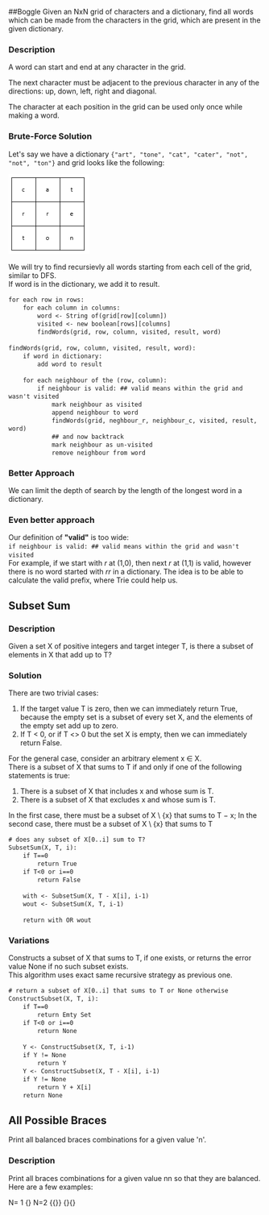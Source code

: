 ##Boggle
Given an NxN grid of characters and a dictionary, find all words which can be made from 
the characters in the grid, which are present in the given dictionary.

### Description
A word can start and end at any character in the grid.  

The next character must be adjacent to the previous character in any of the directions: up, down, left, right and diagonal.

The character at each position in the grid can be used only once while making a word.

### Brute-Force Solution

Let's say we have a dictionary ```{"art", "tone", "cat", "cater", "not", "not", "ton"}``` and grid
looks like the following:  

![](Booble_grid.PNG)

We will try to find recursievly all words starting from each cell of the grid, similar to DFS.  
If word is in the dictionary, we add it to result.

```text
for each row in rows:  
    for each column in columns:
        word <- String of(grid[row][column])
        visited <- new boolean[rows][columns]
        findWords(grid, row, column, visited, result, word)

findWords(grid, row, column, visited, result, word):
    if word in dictionary:
        add word to result

    for each neighbour of the (row, column):
        if neighbour is valid: ## valid means within the grid and wasn't visited
            mark neighbour as visited
            append neighbour to word
            findWords(grid, neghbour_r, neighbour_c, visited, result, word)
            ## and now backtrack
            mark neighbour as un-visited
            remove neighbour from word
```

### Better Approach
We can limit the depth of search by the length of the longest word in a dictionary.

### Even better approach
Our definition of **"valid"** is too wide:  
```if neighbour is valid: ## valid means within the grid and wasn't visited```  
For example, if we start with *r* at (1,0), then next *r* at (1,1) is valid, however 
there is no word started with *rr* in a dictionary. 
The idea is to be able to calculate the valid prefix, where Trie could help us.

## Subset Sum
### Description
Given a set X of positive integers and target integer T, is there a subset of elements in X that add up to T?  

### Solution
There are two trivial cases:  
1. If the target value T is zero, then we can immediately return True, because the empty set is a subset 
     of every set X, and the elements of the empty set add up to zero.  
2. If T < 0, or if T <> 0 but the set X is empty, then we can immediately return False.  

For the general case, consider an arbitrary element x ∈ X.  
There is a subset of X that sums to T if and only if one of the following statements is true:  
1. There is a subset of X that includes x and whose sum is T.   
2. There is a subset of X that excludes x and whose sum is T.  
     
In the first case, there must be a subset of X \ {x} that sums to T − x;
In the second case, there must be a subset of X \ {x} that sums to T

```text
# does any subset of X[0..i] sum to T?
SubsetSum(X, T, i):
    if T==0
        return True
    if T<0 or i==0
        return False
    
    with <- SubsetSum(X, T - X[i], i-1)     
    wout <- SubsetSum(X, T, i-1)     

    return with OR wout
```
### Variations  
Constructs a subset of X that sums to T, if one exists, or returns the error value None 
if no such subset exists.  
This algorithm uses exact same recursive strategy as previous one.

```text
# return a subset of X[0..i] that sums to T or None otherwise
ConstructSubset(X, T, i):
    if T==0
        return Emty Set
    if T<0 or i==0
        return None
    
    Y <- ConstructSubset(X, T, i-1)
    if Y != None
        return Y     
    Y <- ConstructSubset(X, T - X[i], i-1)     
    if Y != None
        return Y + X[i]    
    return None
```  

## All Possible Braces
Print all balanced braces combinations for a given value 'n'.

### Description
Print all braces combinations for a given value nn so that they are balanced. Here are a few examples:

N= 1 {}
N=2  {{}} {}{}